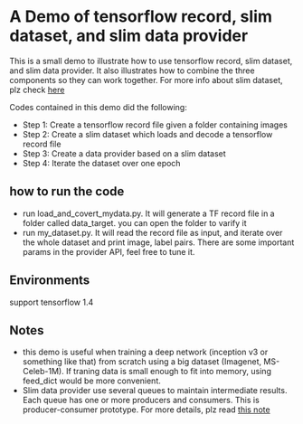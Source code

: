 # A Demo of tensorflow record, slim dataset, and slim data provider
This is a small demo to illustrate how to use tensorflow record, slim dataset, and slim data provider. It also illustrates how to combine the three components so they can work together. For more info about slim dataset, plz check [here](https://github.com/tensorflow/tensorflow/tree/master/tensorflow/contrib/slim/python/slim/data/)

Codes contained in this demo did the following:
* Step 1: Create a tensorflow record file given a folder containing images
* Step 2: Create a slim dataset which loads and decode a tensorflow record file
* Step 3: Create a data provider based on a slim dataset
* Step 4: Iterate the dataset over one epoch

## how to run the code
* run load_and_covert_mydata.py. It will generate a TF record file in a folder called data_target. you can open the folder to varify it
* run my_dataset.py. It will read the record file as input, and iterate over the whole dataset and print image, label pairs. There are some important params in the provider API, feel free to tune it.

## Environments
support tensorflow 1.4 

## Notes
* this demo is useful when training a deep network (inception v3 or something like that) from scratch using a big dataset (Imagenet, MS-Celeb-1M). If traning data is small enough to fit into memory, using feed_dict would be more convenient.
* Slim data provider use several queues to maintain intermediate results. Each queue has one or more producers and consumers. This is producer-consumer prototype. For more details, plz read [this note](https://www.tensorflow.org/api_guides/python/reading_data#Preloaded_data)
